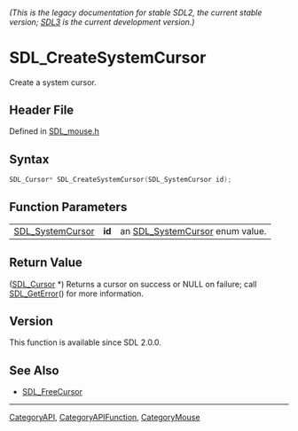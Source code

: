 ###### (This is the legacy documentation for stable SDL2, the current stable version; [SDL3](https://wiki.libsdl.org/SDL3/) is the current development version.)
# SDL_CreateSystemCursor

Create a system cursor.

## Header File

Defined in [SDL_mouse.h](https://github.com/libsdl-org/SDL/blob/SDL2/include/SDL_mouse.h)

## Syntax

```c
SDL_Cursor* SDL_CreateSystemCursor(SDL_SystemCursor id);
```

## Function Parameters

|                                      |        |                                                     |
| ------------------------------------ | ------ | --------------------------------------------------- |
| [SDL_SystemCursor](SDL_SystemCursor) | **id** | an [SDL_SystemCursor](SDL_SystemCursor) enum value. |

## Return Value

([SDL_Cursor](SDL_Cursor) *) Returns a cursor on success or NULL on
failure; call [SDL_GetError](SDL_GetError)() for more information.

## Version

This function is available since SDL 2.0.0.

## See Also

- [SDL_FreeCursor](SDL_FreeCursor)

----
[CategoryAPI](CategoryAPI), [CategoryAPIFunction](CategoryAPIFunction), [CategoryMouse](CategoryMouse)

